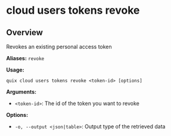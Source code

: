 # cloud users tokens revoke

## Overview

Revokes an existing personal access token

**Aliases:** `revoke`

**Usage:**

```
quix cloud users tokens revoke <token-id> [options]
```

**Arguments:**

- `<token-id>`: The id of the token you want to revoke

**Options:**

- `-o, --output <json|table>`: Output type of the retrieved data

